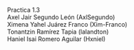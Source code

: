 Practica 1.3<br>
Axel Jair Segundo León (AxlSegundo)<br>
Ximena Yahel Juárez Franco (Xim-Franco)<br>
Tonantzin Ramírez Tapia (lalandton)<br>
Haniel Isai Romero Aguilar (Hxniel)
